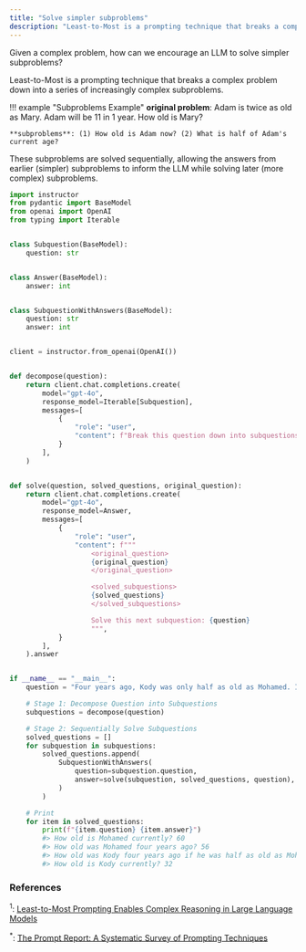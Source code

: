 ```yaml
---
title: "Solve simpler subproblems"
description: "Least-to-Most is a prompting technique that breaks a complex problem down into a series of increasingly complex subproblems."
---
```


Given a complex problem, how can we encourage an LLM to solve simpler subproblems?

Least-to-Most is a prompting technique that breaks a complex problem down into a series of increasingly complex subproblems.

!!! example "Subproblems Example"
    **original problem**: Adam is twice as old as Mary. Adam will be 11 in 1 year. How old is Mary?
    
    **subproblems**: (1) How old is Adam now? (2) What is half of Adam's current age?

These subproblems are solved sequentially, allowing the answers from earlier (simpler) subproblems to inform the LLM while solving later (more complex) subproblems.

```python
import instructor
from pydantic import BaseModel
from openai import OpenAI
from typing import Iterable


class Subquestion(BaseModel):
    question: str


class Answer(BaseModel):
    answer: int


class SubquestionWithAnswers(BaseModel):
    question: str
    answer: int


client = instructor.from_openai(OpenAI())


def decompose(question):
    return client.chat.completions.create(
        model="gpt-4o",
        response_model=Iterable[Subquestion],
        messages=[
            {
                "role": "user",
                "content": f"Break this question down into subquestions to solve sequentially: {question}",
            }
        ],
    )


def solve(question, solved_questions, original_question):
    return client.chat.completions.create(
        model="gpt-4o",
        response_model=Answer,
        messages=[
            {
                "role": "user",
                "content": f"""
                    <original_question>
                    {original_question}
                    </original_question>

                    <solved_subquestions>
                    {solved_questions}
                    </solved_subquestions>

                    Solve this next subquestion: {question}
                    """,
            }
        ],
    ).answer


if __name__ == "__main__":
    question = "Four years ago, Kody was only half as old as Mohamed. If Mohamed is currently twice 30 years old, how old is Kody?"

    # Stage 1: Decompose Question into Subquestions
    subquestions = decompose(question)

    # Stage 2: Sequentially Solve Subquestions
    solved_questions = []
    for subquestion in subquestions:
        solved_questions.append(
            SubquestionWithAnswers(
                question=subquestion.question,
                answer=solve(subquestion, solved_questions, question),
            )
        )

    # Print
    for item in solved_questions:
        print(f"{item.question} {item.answer}")
        #> How old is Mohamed currently? 60
        #> How old was Mohamed four years ago? 56
        #> How old was Kody four years ago if he was half as old as Mohamed? 28
        #> How old is Kody currently? 32
```

### References

<sup id="ref-1">1</sup>: [Least-to-Most Prompting Enables Complex Reasoning in Large Language Models](https://arxiv.org/abs/2205.10625)

<sup id="ref-asterisk">\*</sup>: [The Prompt Report: A Systematic Survey of Prompting Techniques](https://arxiv.org/abs/2406.06608)